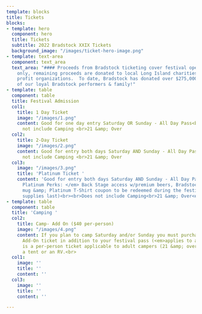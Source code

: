 ```yaml
---
template: blocks
title: Tickets
blocks:
- template: hero
  component: hero
  title: Tickets
  subtitle: 2022 Bradstock XXIX Tickets
  background_image: "/images/ticket-hero-image.png"
- template: text-area
  component: text_area
  text_area: "#### Proceeds from Bradstock ticketing cover festival operating costs
    only, remaining proceeds are donated to local Long Island charities & not for
    profit organizations.  To date, Bradstock has donated over $275,000 with the support
    of our loyal Bradstock performers & family!"
- template: table
  component: table
  title: Festival Admission
  col1:
    title: 1 Day Ticket
    image: "/images/1.png"
    content: Good for one day entry Saturday OR Sunday - All Day Pass<br><br>Does
      not include Camping <br>21 &amp; Over
  col2:
    title: 2-Day Ticket
    image: "/images/2.png"
    content: Good for entry both days Saturday AND Sunday - All Day Pass<br><br>Does
      not include Camping <br>21 &amp; Over
  col3:
    image: "/images/3.png"
    title: 'Platinum Ticket '
    content: 'Good for entry both days Saturday AND Sunday - All Day Pass<br><em>Includes
      Platinum Perks: </em> Back Stage access w/premium beers, Bradstock reusable
      mug &amp; Platinum T-Shirt coupon to be redeemed during the festival (while
      supplies last)<br><br>Does not include Camping<br>21 &amp; Over<em><br></em><br><br>'
- template: table
  component: table
  title: 'Camping '
  col2:
    title: Camp- Add On ($40 per-person)
    image: "/images/4.png"
    content: If you plan to camp Saturday and/or Sunday you must purchase a Camping
      Add-On ticket in addition to your festival pass (<em>applies to all ticket types</em>).<br>This
      is a per-person ticket applicable to adult campers (21 &amp; over) camping in
      a tent or an RV.<br>
  col1:
    image: ''
    title: ''
    content: ''
  col3:
    image: ''
    title: ''
    content: ''

---
```

